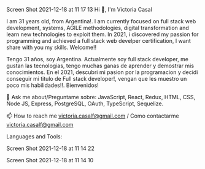 Screen Shot 2021-12-18 at 11 17 13
Hi 👋, I'm Victoria Casal

I am 31 years old, from Argentina!. I am currently focused on full stack web development, systems, AGILE methodologies, digital transformation and learn new technologies to exploit them. In 2021, i discovered my passion for programming and achieved a full stack web develper certification, I want share with you my skills. Welcome!!

Tengo 31 años, soy Argentina. Actualmente soy full stack developer, me gustan las tecnologias, tengo muchas ganas de aprender y demostrar mis conocimientos. En el 2021, descubri mi pasion por la programacion y decidi conseguir mi titulo de Full stack developer!, vengan que les muestro un poco mis habilidades!!. Bienvenidos!

💬 Ask me about/Preguntame sobre: JavaScript, React, Redux, HTML, CSS, Node JS, Express, PostgreSQL, OAuth, TypeScript, Sequelize.

📫 How to reach me victoria.casalf@gmail.com / Como contactarme victoria.casalf@gmail.com

Languages and Tools:

Screen Shot 2021-12-18 at 11 14 22

Screen Shot 2021-12-18 at 11 14 10
